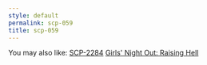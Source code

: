 ```yaml
---
style: default
permalink: scp-059
title: scp-059
---
```

You may also like:
[SCP-2284](http://scp-wiki.net/scp-2284)
[Girls' Night Out: Raising Hell](http://scp-wiki.net/raising-hell)
